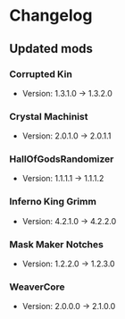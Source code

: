 # Changelog


## Updated mods

### Corrupted Kin

- Version: 1.3.1.0 -> 1.3.2.0

### Crystal Machinist

- Version: 2.0.1.0 -> 2.0.1.1

### HallOfGodsRandomizer

- Version: 1.1.1.1 -> 1.1.1.2

### Inferno King Grimm

- Version: 4.2.1.0 -> 4.2.2.0

### Mask Maker Notches

- Version: 1.2.2.0 -> 1.2.3.0

### WeaverCore

- Version: 2.0.0.0 -> 2.1.0.0

